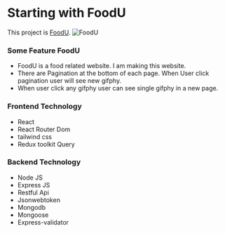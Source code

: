 # Starting with FoodU

This project is [FoodU](https://food-u.netlify.app/).
![FoodU](https://i.ibb.co/KWWX9CG/foodU2.png)

### Some Feature FoodU

* FoodU is a food related website. I am making this website.
* There are Pagination at the bottom of each page. When User click pagination user will see new gifphy.
* When user click any gifphy user can see ‍single gifphy in a new page.

### Frontend Technology

- React
- React Router Dom
- tailwind css
- Redux toolkit Query

### Backend Technology

- Node JS
- Express JS
- Restful Api
- Jsonwebtoken
- Mongodb
- Mongoose
- Express-validator